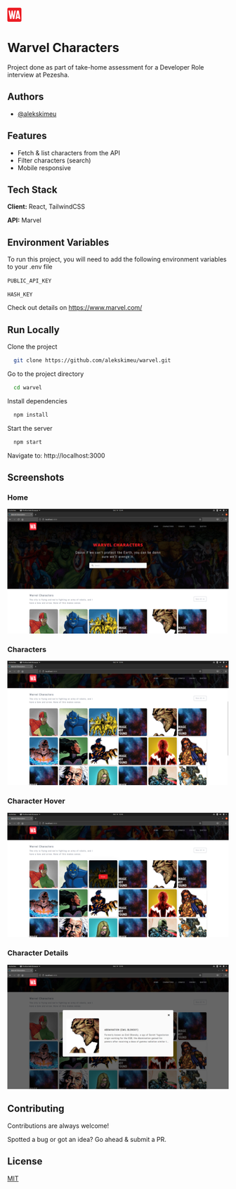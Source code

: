 ![Logo](https://raw.githubusercontent.com/alekskimeu/warvel/main/public/favicon-32x32.png)

# Warvel Characters

Project done as part of take-home assessment for a Developer Role interview at Pezesha.

## Authors

- [@alekskimeu](https://www.github.com/alekskimeu)

## Features

- Fetch & list characters from the API
- Filter characters (search)
- Mobile responsive

## Tech Stack

**Client:** React, TailwindCSS

**API:** Marvel

## Environment Variables

To run this project, you will need to add the following environment variables to your .env file

`PUBLIC_API_KEY`

`HASH_KEY`

Check out details on https://www.marvel.com/

## Run Locally

Clone the project

```bash
  git clone https://github.com/alekskimeu/warvel.git
```

Go to the project directory

```bash
  cd warvel
```

Install dependencies

```bash
  npm install
```

Start the server

```bash
  npm start
```

Navigate to: http://localhost:3000

## Screenshots

### Home

![Home](https://raw.githubusercontent.com/alekskimeu/warvel/main/src/assets/screenshots/home.png)

### Characters

![Characters](https://raw.githubusercontent.com/alekskimeu/warvel/main/src/assets/screenshots/characters.png)

### Character Hover

![Character Hover](https://raw.githubusercontent.com/alekskimeu/warvel/main/src/assets/screenshots/character-hover.png)

### Character Details

![Character Details](https://raw.githubusercontent.com/alekskimeu/warvel/main/src/assets/screenshots/modal.png)

## Contributing

Contributions are always welcome!

Spotted a bug or got an idea? Go ahead & submit a PR.

## License

[MIT](https://choosealicense.com/licenses/mit/)
